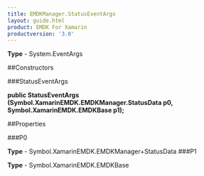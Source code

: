 ```yaml
---
title: EMDKManager.StatusEventArgs
layout: guide.html
product: EMDK For Xamarin 
productversion: '3.0' 
---
```


    

**Type** - System.EventArgs

##Constructors

###StatusEventArgs

**public StatusEventArgs (Symbol.XamarinEMDK.EMDKManager.StatusData p0, Symbol.XamarinEMDK.EMDKBase p1);**


        

##Properties

###P0

        

**Type** - Symbol.XamarinEMDK.EMDKManager+StatusData
###P1

        

**Type** - Symbol.XamarinEMDK.EMDKBase
